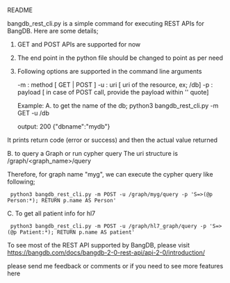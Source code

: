 README

bangdb_rest_cli.py is a simple command for executing REST APIs for BangDB. Here are some details;

1. GET and POST APIs are supported for now
2. The end point in the python file should be changed to point as per need
3. Following options are supported in the command line arguments

   -m : method  [ GET | POST ]
   -u : uri     [ uri of the resource, ex; /db]
   -p : payload [ in case of POST call, provide the payload within '' quote]

   Example:
   A. to get the name of the db;
      python3 bangdb_rest_cli.py -m GET -u /db

      output:
      200
      {"dbname":"mydb"}

It prints return code (error or success) and then the actual value returned

  B. to query a Graph or run cypher query
     The uri structure is /graph/<graph_name>/query

  Therefore, for graph name "myg", we can execute the cypher query like following;
     
     python3 bangdb_rest_cli.py -m POST -u /graph/myg/query -p 'S=>(@p Person:*); RETURN p.name AS Person'
     
  C. To get all patient info for hl7
  
     python3 bangdb_rest_cli.py -m POST -u /graph/hl7_graph/query -p 'S=>(@p Patient:*); RETURN p.name AS patient'

To see most of the REST API supported by BangDB, please visit https://bangdb.com/docs/bangdb-2-0-rest-api/api-2-0/introduction/

please send me feedback or comments or if you need to see more features here
